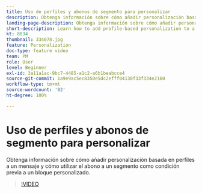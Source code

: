 ```yaml
---
title: Uso de perfiles y abonos de segmento para personalizar
description: Obtenga información sobre cómo añadir personalización basada en perfiles a un mensaje y cómo utilizar el abono a un segmento como condición previa a un bloque personalizado.
landing-page-description: Obtenga información sobre cómo añadir personalización basada en perfiles a un mensaje y cómo utilizar el abono a un segmento como condición previa a un bloque personalizado.
short-description: Learn how to add profile-based personalization to a message and how to use segment membership as a pre-condition to a personalization block.
kt: 8034
thumbnail: 334078.jpg
feature: Personalization
doc-type: feature video
team: PM
role: User
level: Beginner
exl-id: 3a11a1ac-9bc7-4485-a1c2-a6b1beabcce4
source-git-commit: 1a9e9ac5ec8350e5dc2efff04130f33f334e2160
workflow-type: tm+mt
source-wordcount: '82'
ht-degree: 100%

---
```


# Uso de perfiles y abonos de segmento para personalizar

Obtenga información sobre cómo añadir personalización basada en perfiles a un mensaje y cómo utilizar el abono a un segmento como condición previa a un bloque personalizado.

>[!VIDEO](https://video.tv.adobe.com/v/334078?quality=12)
